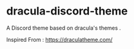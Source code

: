 # dracula-discord-theme
A Discord theme based on dracula's themes .

Inspired From : https://draculatheme.com/
